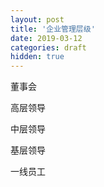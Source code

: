 ```yaml
---
layout: post
title: '企业管理层级'
date: 2019-03-12
categories: draft
hidden: true
---
```


董事会

高层领导

中层领导

基层领导

一线员工
